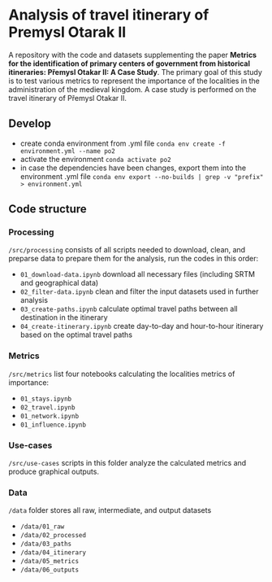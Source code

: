 # Analysis of travel itinerary of Premysl Otarak II

A repository with the code and datasets supplementing the paper **Metrics for the identification of primary centers of government from historical itineraries: Přemysl Otakar II: A Case Study**. The primary goal of this study is to test various metrics to represent the importance of the localities in the administration of the medieval kingdom. A case study is performed on the travel itinerary of Přemysl Otakar II.

## Develop

- create conda environment from .yml file `conda env create -f environment.yml --name po2`
- activate the environment `conda activate po2`
- in case the dependencies have been changes, export them into the environment .yml file `conda env export --no-builds | grep -v "prefix" > environment.yml`

## Code structure

### Processing

`/src/processing` consists of all scripts needed to download, clean, and preparse data to prepare them for the analysis, run the codes in this order:

- `01_download-data.ipynb` download all necessary files (including SRTM and geographical data)
- `02_filter-data.ipynb` clean and filter the input datasets used in further analysis
- `03_create-paths.ipynb` calculate optimal travel paths between all destination in the itinerary
- `04_create-itinerary.ipynb` create day-to-day and hour-to-hour itinerary based on the optimal travel paths

### Metrics

`/src/metrics` list four notebooks calculating the localities metrics of importance:

- `01_stays.ipynb`
- `02_travel.ipynb`
- `01_network.ipynb`
- `01_influence.ipynb`

### Use-cases

`/src/use-cases` scripts in this folder analyze the calculated metrics and produce graphical outputs.

### Data

`/data` folder stores all raw, intermediate, and output datasets

- `/data/01_raw`
- `/data/02_processed`
- `/data/03_paths`
- `/data/04_itinerary`
- `/data/05_metrics`
- `/data/06_outputs`

